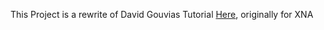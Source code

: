 This Project is a rewrite of David Gouvias Tutorial [Here](http://www.david-gouveia.com/portfolio/scrolling-textures-with-zoom-and-rotation/), originally for XNA